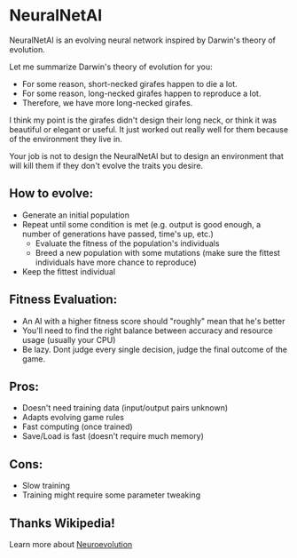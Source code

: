 NeuralNetAI
===========

NeuralNetAI is an evolving neural network inspired by Darwin's theory of evolution.

Let me summarize Darwin's theory of evolution for you:
- For some reason, short-necked girafes happen to die a lot.
- For some reason, long-necked girafes happen to reproduce a lot.
- Therefore, we have more long-necked girafes.

I think my point is the girafes didn't design their long neck, or think it was beautiful or elegant or useful. It just worked out really well for them because of the environment they live in. 

Your job is not to design the NeuralNetAI but to design an environment that will kill them if they don't evolve the traits you desire.

How to evolve:
--------------
- Generate an initial population
- Repeat until some condition is met (e.g. output is good enough, a number of generations have passed, time's up, etc.)
  - Evaluate the fitness of the population's individuals
  - Breed a new population with some mutations (make sure the fittest individuals have more chance to reproduce)
- Keep the fittest individual

Fitness Evaluation:
-------------------
- An AI with a higher fitness score should "roughly" mean that he's better
- You'll need to find the right balance between accuracy and resource usage (usually your CPU)
- Be lazy. Dont judge every single decision, judge the final outcome of the game.

Pros:
-----
- Doesn't need training data (input/output pairs unknown)
- Adapts evolving game rules
- Fast computing (once trained)
- Save/Load is fast (doesn't require much memory)

Cons:
-----
- Slow training
- Training might require some parameter tweaking

Thanks Wikipedia!
-----------------
Learn more about [Neuroevolution](http://en.wikipedia.org/wiki/Neuroevolution "Neuroevolution on Wikipedia!")
